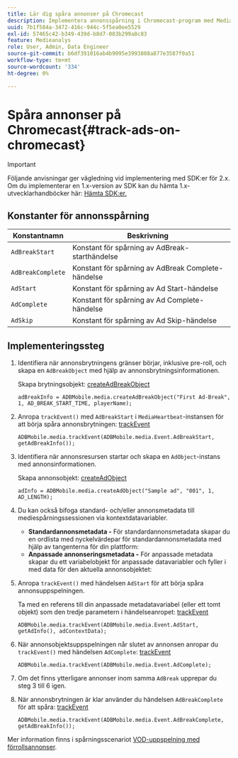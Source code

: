 ```yaml
---
title: Lär dig spåra annonser på Chromecast
description: Implementera annonsspårning i Chromecast-program med Media SDK.
uuid: 7b1f584a-3472-416c-944c-5f5ea0ee5529
exl-id: 57465c42-b349-439d-b8d7-083b299a8c83
feature: Medieanalys
role: User, Admin, Data Engineer
source-git-commit: b6df391016ab4b9095e3993808a877e3587f0a51
workflow-type: tm+mt
source-wordcount: '334'
ht-degree: 0%

---
```


# Spåra annonser på Chromecast{#track-ads-on-chromecast}

>[!IMPORTANT]
>
>Följande anvisningar ger vägledning vid implementering med SDK:er för 2.x. Om du implementerar en 1.x-version av SDK kan du hämta 1.x-utvecklarhandböcker här: [Hämta SDK:er.](/help/sdk-implement/download-sdks.md)

## Konstanter för annonsspårning

| Konstantnamn | Beskrivning   |
|---|---|
| `AdBreakStart` | Konstant för spårning av AdBreak-starthändelse |
| `AdBreakComplete` | Konstant för spårning av AdBreak Complete-händelse |
| `AdStart` | Konstant för spårning av Ad Start-händelse |
| `AdComplete` | Konstant för spårning av Ad Complete-händelse |
| `AdSkip` | Konstant för spårning av Ad Skip-händelse |

## Implementeringssteg

1. Identifiera när annonsbrytningens gränser börjar, inklusive pre-roll, och skapa en `AdBreakObject` med hjälp av annonsbrytningsinformationen.

   Skapa brytningsobjekt: [createAdBreakObject](https://adobe-marketing-cloud.github.io/media-sdks/reference/chromecast/ADBMobile.media.html#.createAdBreakObject)

   ```
   adBreakInfo = ADBMobile.media.createAdBreakObject("First Ad-Break", 1, AD_BREAK_START_TIME, playerName); 
   ```

1. Anropa `trackEvent()` med `AdBreakStart` i `MediaHeartbeat`-instansen för att börja spåra annonsbrytningen: [trackEvent](https://adobe-marketing-cloud.github.io/media-sdks/reference/chromecast/ADBMobile.media.html#.trackEvent)

   ```
   ADBMobile.media.trackEvent(ADBMobile.media.Event.AdBreakStart, getAdBreakInfo());
   ```

1. Identifiera när annonsresursen startar och skapa en `AdObject`-instans med annonsinformationen.

   Skapa annonsobjekt: [createAdObject](https://adobe-marketing-cloud.github.io/media-sdks/reference/chromecast/ADBMobile.media.html#.createAdObject)

   ```
   adInfo = ADBMobile.media.createAdObject("Sample ad", "001", 1, AD_LENGTH); 
   ```

1. Du kan också bifoga standard- och/eller annonsmetadata till mediespårningssessionen via kontextdatavariabler.

   * **Standardannonsmetadata -** För standardannonsmetadata skapar du en ordlista med nyckelvärdepar för standardannonsmetadata med hjälp av tangenterna för din plattform:
   * **Anpassade annonseringsmetadata -** För anpassade metadata skapar du ett variabelobjekt för anpassade datavariabler och fyller i med data för den aktuella annonsobjektet:

1. Anropa `trackEvent()` med händelsen `AdStart` för att börja spåra annonsuppspelningen.

   Ta med en referens till din anpassade metadatavariabel (eller ett tomt objekt) som den tredje parametern i händelseanropet: [trackEvent](https://adobe-marketing-cloud.github.io/media-sdks/reference/chromecast/ADBMobile.media.html#.trackEvent)

   ```
   ADBMobile.media.trackEvent(ADBMobile.media.Event.AdStart, getAdInfo(), adContextData);
   ```

1. När annonsobjektsuppspelningen når slutet av annonsen anropar du `trackEvent()` med händelsen `AdComplete`: [trackEvent](https://adobe-marketing-cloud.github.io/media-sdks/reference/chromecast/ADBMobile.media.html#.trackEvent)

   ```
   ADBMobile.media.trackEvent(ADBMobile.media.Event.AdComplete); 
   ```

1. Om det finns ytterligare annonser inom samma `AdBreak` upprepar du steg 3 till 6 igen.
1. När annonsbrytningen är klar använder du händelsen `AdBreakComplete` för att spåra: [trackEvent](https://adobe-marketing-cloud.github.io/media-sdks/reference/chromecast/ADBMobile.media.html#.trackEvent)

   ```
   ADBMobile.media.trackEvent(ADBMobile.media.Event.AdBreakComplete, getAdBreakInfo());
   ```

Mer information finns i spårningsscenariot [VOD-uppspelning med förrollsannonser](/help/sdk-implement/tracking-scenarios/vod-preroll-ads.md).
